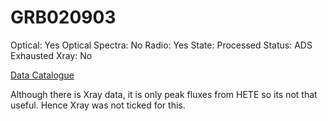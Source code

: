 # GRB020903

Optical: Yes
Optical Spectra: No
Radio: Yes
State: Processed
Status: ADS Exhausted
Xray: No

[Data Catalogue](GRB020903%209816fb77213f41a498af5c7447e6dc68/Data%20Catalogue%203888f3f8f4924582be07492a3236e9d1.csv)

Although there is Xray data, it is only peak fluxes from HETE so its not that useful. Hence Xray was not ticked for this.
